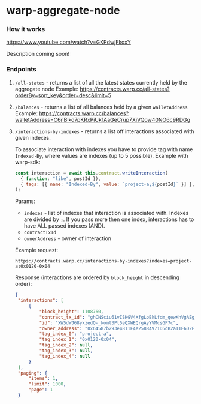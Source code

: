 # warp-aggregate-node

### How it works

https://www.youtube.com/watch?v=GKPdwjFkoxY

Description coming soon!

### Endpoints

1. `/all-states` - returns a list of all the latest states currently held by the
   aggregate node Example:
   https://contracts.warp.cc/all-states?orderBy=sort_key&order=desc&limit=5
2. `/balances` - returns a list of all balances held by a given `walletAddress`
   Example:
   https://contracts.warp.cc/balances?walletAddress=C6nBlkd7pKRxPiUk1AaGeCrup7XiVQow40NO6c9RDGg
3. `/interactions-by-indexes` - returns a list off interactions associated with
   given indexes.

   To associate interaction with indexes you have to provide tag with name
   `Indexed-By`, where values are indexes (up to 5 possible). Example with
   warp-sdk:
   ```javascript
   const interaction = await this.contract.writeInteraction(
     { function: "like", postId }),
     { tags: [{ name: "Indexed-By", value: `project-a;${postId}` }] },
   );
   ```

   Params:
   - `indexes` - list of indexes that interaction is associated with. Indexes
     are divided by `;`. If you pass more then one index, interactions has to
     have ALL passed indexes (AND).
   - `contractTxId`
   - `ownerAddress` - owner of interaction

   Example request:

   `https://contracts.warp.cc/interactions-by-indexes?indexes=project-a;0x0120-0x04`

   Response (interactions are ordered by `block_height` in descending order):
   ```json
   {
    "interactions": [
        {
            "block_height": 1108760,
            "contract_tx_id": "ghCNSciu61vISHGV4XfgLoBkLfdm_qewKhVgAEg_pOs",
            "id": "XW5dWJ68ykzedQ-_komt3Pl5eQXWEQrgAyYVMcsGP7c",
            "owner_address": "0x64587b293e4811F4e2588A971D5dB2a11E6D2E4F",
            "tag_index_0": "project-a",
            "tag_index_1": "0x0120-0x04",
            "tag_index_2": null,
            "tag_index_3": null,
            "tag_index_4": null
        }
    ],
    "paging": {
        "items": 1,
        "limit": 1000,
        "page": 1
    }
   ```
